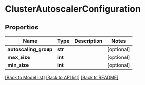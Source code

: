 # ClusterAutoscalerConfiguration

## Properties
Name | Type | Description | Notes
------------ | ------------- | ------------- | -------------
**autoscaling_group** | **str** |  | [optional] 
**max_size** | **int** |  | [optional] 
**min_size** | **int** |  | [optional] 

[[Back to Model list]](../README.md#documentation-for-models) [[Back to API list]](../README.md#documentation-for-api-endpoints) [[Back to README]](../README.md)

